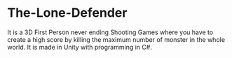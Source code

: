 # The-Lone-Defender
It is a 3D First Person never ending Shooting Games where you have to create a high score by killing the maximum number of monster in the whole world. It is made in Unity with programming in C#.

